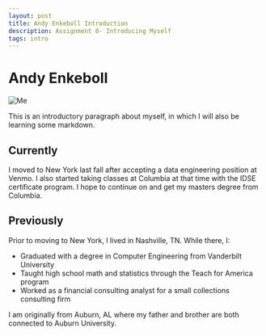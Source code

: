 ```yaml
---
layout: post
title: Andy Enkeboll Introduction
description: Assignment 0- Introducing Myself 
tags: intro
---
```


<!-- use tags blogpost1 blogpost2 blogpost3 for easy grouping -->
<!-- please reserve for @malecki's use only tags 'slides', 'emails' -->

Andy Enkeboll
=============

![Me](https://s3.amazonaws.com/venmo/j5team/AndyEnkeboll.gif)

This is an introductory paragraph about myself, in which I will also be learning some markdown.

Currently
---------
I moved to New York last fall after accepting a data engineering position at Venmo.  I also started taking classes at Columbia at that time with the IDSE certificate program.  I hope to continue on and get my masters degree from Columbia.

Previously
----------

Prior to moving to New York, I lived in Nashville, TN.  While there, I:
 + Graduated with a degree in Computer Engineering from Vanderbilt University
 + Taught high school math and statistics through the Teach for America program
 + Worked as a financial consulting analyst for a small collections consulting firm

I am originally from Auburn, AL where my father and brother are both connected to Auburn University.
